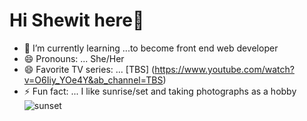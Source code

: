# Hi Shewit here👋





- 🌱 I’m currently learning ...to become front end web developer
- 😄 Pronouns: ... She/Her
- 😄 Favorite TV series: ... [TBS] (https://www.youtube.com/watch?v=O6Iiy_YOe4Y&ab_channel=TBS)
- ⚡ Fun fact: ... I like sunrise/set and taking photographs as a hobby
![sunset](https://user-images.githubusercontent.com/89597132/131095413-34e48bd1-f94e-46a8-840a-ebf5e46cee88.JPG)


